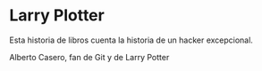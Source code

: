 # Larry Plotter
Esta historia de libros cuenta la historia de un hacker excepcional.

Alberto Casero, fan de Git y de Larry Potter
